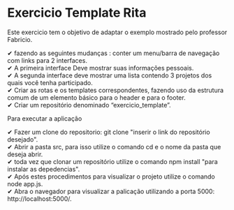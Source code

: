 # Exercicio Template Rita

Este exercicio tem o objetivo de adaptar o exemplo mostrado pelo professor Fabricio.<br>

✔ fazendo as seguintes mudanças : conter um menu/barra de navegação com links para 2 interfaces.<br>
✔ A primeira interface Deve mostrar suas informações pessoais.<br>
✔ A segunda interface deve mostrar uma lista contendo 3 projetos dos quais você tenha participado.<br>
✔ Criar as rotas e os templates correspondentes, fazendo uso da estrutura comum de um elemento básico para o header e para o footer.<br>
✔ Criar um repositório denominado “exercicio_template”. 

Para executar a aplicação 

✔ Fazer um clone do repositorio: git clone "inserir o link do repositório desejado".<br>
✔ Abrir a pasta src, para isso utilize o comando cd e o nome da pasta que deseja abrir.<br>
✔ toda vez que clonar um repositório utilize o comando npm install "para instalar as depedencias".<br>
✔ Após estes procedimentos para visualizar o projeto utilize o comando node app.js.<br>
✔ Abra o navegador para visualizar a palicação utilizando a porta 5000: http://localhost:5000/.<br>    